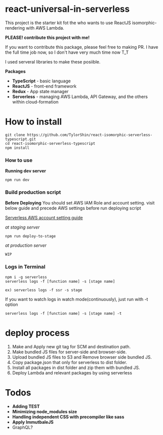 # react-universal-in-serverless

This project is the starter kit fot the who wants to use ReactJS isomorphic-rendering with AWS Lambda.

**PLEASE! contribute this project with me!**

If you want to contribute this package, please feel free to making PR.
I have the full time job now, so I don't have very much time now T_T


I used serveral libraries to make these posiible.

 **Packages**
- **TypeScript** - basic language
- **ReactJS** - front-end framework
- **Redux** - App state manager
- **Serverless** - managing AWS Lambda, API Gateway, and the others within cloud-formation

# How to install
```
git clone https://github.com/TylorShin/react-isomorphic-serverless-typescript.git
cd react-isomorphic-serverless-typescript
npm install
```

### How to use
**Running dev server**
```
npm run dev
```

### Build production script
**Before Deploying**
You should set AWS IAM Role and account setting.
visit below guide and precede AWS settings before run deploying script

[Serverless AWS account setting guide](https://serverless.com/framework/docs/providers/aws/guide/credentials/)

*at staging server*
```
npm run deploy-to-stage
```

*at production server*
```
WIP
```

### Logs in Terminal
```
npm i -g serverless
serverless logs -f [function name] -s [stage name]
```

```
ex) serverless logs -f ssr -s stage
```

If you want to watch logs in watch mode(continuously),
just run with -t option

```
serverless logs -f [function name] -s [stage name] -t
```

# deploy process
1. Make and Apply new git tag for SCM and destination path.
2. Make bundled JS files for server-side and browser-side.
3. Upload bundled JS files to S3 and Remove browser side bundled JS.
4. Copy package.json that only for serverless to dist folder.
5. Install all packages in dist folder and zip them with bundled JS.
6. Deploy Lambda and relevant packages by using serverless


# Todos
- **Adding TEST**
- **Minimizing node_modules size**
- **Handling independent CSS with precompiler like sass**
- **Apply ImmutbaleJS**
- GraphQL?
